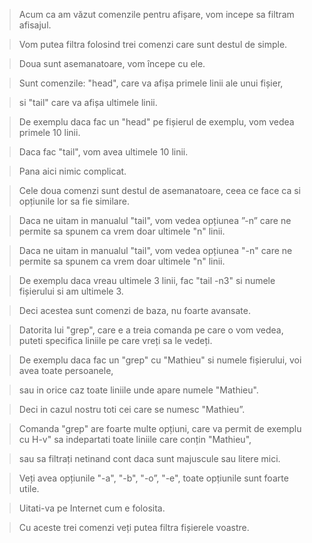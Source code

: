 > Acum ca am văzut comenzile pentru afișare, vom incepe sa filtram afisajul.

> Vom putea filtra folosind trei comenzi care sunt destul de simple.

> Doua sunt asemanatoare, vom începe cu ele.

> Sunt comenzile: "head", care va afișa primele linii ale unui fișier,

> si "tail" care va afișa ultimele linii.

> De exemplu daca fac un "head" pe fișierul de exemplu, vom vedea primele 10 linii.

> Daca fac "tail", vom avea ultimele 10 linii.

> Pana aici nimic complicat.

> Cele doua comenzi sunt destul de asemanatoare, ceea ce face ca si opțiunile lor sa fie similare.

> Daca ne uitam in manualul "tail", vom vedea opțiunea ”-n” care ne permite sa spunem ca vrem doar ultimele "n" linii.

> Daca ne uitam in manualul "tail", vom vedea opțiunea "-n" care ne permite sa spunem ca vrem doar ultimele "n" linii.

> De exemplu daca vreau ultimele 3 linii, fac "tail -n3" si numele fișierului si am ultimele 3.

> Deci acestea sunt comenzi de baza, nu foarte avansate.

> Datorita lui "grep", care e a treia comanda pe care o vom vedea, puteti specifica liniile pe care vreți sa le vedeți.

> De exemplu daca fac un "grep" cu "Mathieu" si numele fișierului, voi avea toate persoanele,

> sau in orice caz toate liniile unde apare numele "Mathieu".

> Deci in cazul nostru toti cei care se numesc "Mathieu”.

> Comanda "grep" are foarte multe opțiuni, care va permit de exemplu cu H-v" sa indepartati toate liniile care conțin "Mathieu",

> sau sa filtrați netinand cont daca sunt majuscule sau litere mici.

> Veți avea opțiunile "-a", "-b", "-o”, "-e", toate opțiunile sunt foarte utile.

> Uitati-va pe Internet cum e folosita.

> Cu aceste trei comenzi veți putea filtra fișierele voastre.
